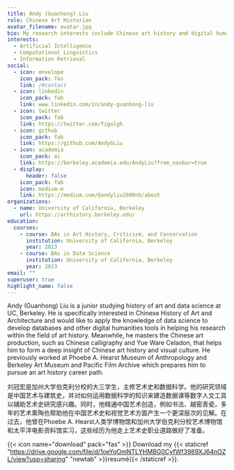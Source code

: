```yaml
---
title: Andy (Guanhong) Liu
role: Chinese Art Historian
avatar_filename: avatar.jpg
bio: My research interests include Chinese art history and digital humanities.
interests:
  - Artificial Intelligence
  - Computational Linguistics
  - Information Retrieval
social:
  - icon: envelope
    icon_pack: fas
    link: /#contact
  - icon: linkedin
    icon_pack: fab
    link: www.linkedin.com/in/andy-guanhong-liu
  - icon: twitter
    icon_pack: fab
    link: https://twitter.com/figolgh
  - icon: github
    icon_pack: fab
    link: https://github.com/AndyGLiu
  - icon: academia
    icon_pack: ai
    link: https://berkeley.academia.edu/AndyLiu?from_navbar=true
  - display:
      header: false
    icon_pack: fab
    icon: medium-m
    link: https://medium.com/@andyliu2000nb/about
organizations:
  - name: University of California, Berkeley
    url: https://arthistory.berkeley.edu/
education:
  courses:
    - course: BAs in Art History, Criticism, and Conservation
      institution: University of California, Berkeley
      year: 2023
    - course: BAs in Data Science
      institution: University of California, Berkeley
      year: 2023
email: ""
superuser: true
highlight_name: false
---
```

Andy (Guanhong) Liu is a junior studying history of art and data science at UC, Berkeley. He is specifically interested in Chinese History of Art and Architecture and would like to apply the knowledge of data science to develop databases and other digital humanities tools in helping his research within the field of art history. Meanwhile, he masters the Chinese art production, such as Chinese calligraphy and Yue Ware Celadon, that helps him to form a deep insight of Chinese art history and visual culture. He previously worked at Phoebe A. Hearst Museum of Anthropology and Berkeley Art Museum and Pacific Film Archive which prepares him to pursue an art history career path.

刘冠宏是加州大学伯克利分校的大三学生，主修艺术史和数据科学。他的研究领域是中国艺术与建筑史，并对如何运用数据科学的知识来建造数据课等数字人文工具以辅助艺术史研究感兴趣。同时，他精通中国艺术创造，例如书法、越窑青瓷，多年的艺术熏陶也帮助他在中国艺术史和视觉艺术方面产生一个更深层次的见解。在过去，他曾在Phoebe A. Hearst人类学博物馆和加州大学伯克利分校艺术博物馆和太平洋电影资料馆实习，这些经历为他走上艺术史职业道路做好了准备。

{{< icon name="download" pack="fas" >}} Download my {{< staticref "https://drive.google.com/file/d/1oeYqOmNTLYHMBG0CyfWf3989XJ64nOZL/view?usp=sharing" "newtab" >}}resumé{{< /staticref >}}.